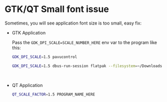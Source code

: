 # GTK/QT Small font issue

Sometimes, you will see application font size is too small, easy fix:

- GTK Application

    Pass the `GDK_DPI_SCALE=SCALE_NUMBER_HERE` env var to the program like this:

    ```bash
    GDK_DPI_SCALE=1.5 pavucontrol

    GDK_DPI_SCALE=1.5 dbus-run-session flatpak --filesystem=~/Downloads run com.brave.Browser
    ```

    </br>


- QT Application

    ```bash
    QT_SCALE_FACTOR=1.5 PROGRAM_NAME_HERE
    ```

    </br>



